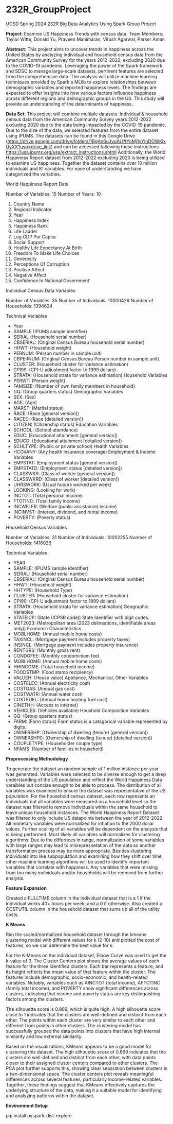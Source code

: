 # 232R_GroupProject
UCSD Spring 2024 232R Big Data Analytics Using Spark Group Project 

**Project**: Examine US Happiness Trends with census data. 
Team Members: Taylor Witte, Donald Yu, Praveen Manimaran, Vitush Agarwal, Parker Aman

**Abstract**: 
This project aims to uncover trends in happiness across the United States by analyzing individual and household census data from the American Community Survey for the years 2012-2022, excluding 2020 due to the COVID-19 pandemic. Leveraging the power of the Spark framework and SDSC to manage large-scale datasets, pertinent features are selected from the comprehensive data. The analysis will utilize machine learning techniques provided by Spark's MLlib to explore relationships between demographic variables and reported happiness levels. The findings are expected to offer insights into how various factors influence happiness across different regions and demographic groups in the US. This study will provide an understanding of the determinants of happiness.

**Data Set**: 
This project will combine multiple datasets. 
Individual & household census data from the American Community Survey years 2012-2022 excluding 2020 due to the data being impacted by the COVID-19 pandemic. Due to the size of the data, we selected features from the entire dataset using IPUMS. The datasets can be found in this Google Drive (https://drive.google.com/drive/folders/1BgAn6uJvuALPtYoMj1vYInDOWKlxUyXX?usp=drive_link) and can be accessed following these instructions https://usa.ipums.org/usa/extract_instructions.shtml
Additionally, the World Happiness Report dataset from 2012-2022 excluding 2020 is being utilized to examine US happiness. 
Together the dataset contains over 10 million individuals and 81 variables. For ease of understanding we have categorized the variables. 

World Happiness Report Data 

Number of Variables: 15
Number of Years: 10 

1. Country Name
2. Regional Indicator
3. Year
4. Happiness Index
5. Happiness Rank
6. Life Ladder
7. Log GDP Per Capita
8. Social Support
9. Healthy Life Expectancy At Birth
10. Freedom To Make Life Choices
11. Generosity
12. Perceptions Of Corruption
13. Positive Affect
14. Negative Affect
15. Confidence In National Government'

Individual Census Data Variables

Number of Variables: 35
Number of Individuals: 10000426
Number of Households: 1394624

Technical Variables
* Year
* SAMPLE (IPUMS sample identifier)
* SERIAL (Household serial number)
* CBSERIAL: (Original Census Bureau household serial number)
* HHWT: (Household weight)
* PERNUM: (Person number in sample unit) 
* CBPERNUM: (Original Census Bureau Person number in sample unit)
* CLUSTER: (Household cluster for variance estimation) 
* CPI99: (CPI-U adjustment factor to 1999 dollars)
* STRATA: (Household strata for variance estimation)
Household Variables
* PERWT: (Person weight)
* FAMSIZE: (Number of own family members in household)
* GQ: (Group quarters status)
Demographic Variables
* SEX: (Sex) 
* AGE: (Age) 
* MARST: (Marital status) 
* RACE: (Race [general version]) 
* RACED: (Race [detailed version]) 
* CITIZEN: (Citizenship status)
Education Variables
* SCHOOL: (School attendance) 
* EDUC: (Educational attainment [general version]) 
* EDUCD: (Educational attainment [detailed version])
* SCHLTYPE: (Public or private school) 
Health Variables
* HCOVANY: (Any health insurance coverage) 
Employment & Income Variables
* EMPSTAT: (Employment status [general version]) 
* EMPSTATD: (Employment status [detailed version])
* CLASSWKR: (Class of worker [general version]) 
* CLASSWKRD: (Class of worker [detailed version]) 
* UHRSWORK: (Usual huours worked per week) 
* LOOKING: (Looking for work) 
* INCTOT: (Total personal income)
* FTOTINC: (Total family income)
* INCWELFR: (Welfare (public assistance) income)
* INCINVST: (Interest, dividend, and rental income)
* POVERTY: (Poverty status) 

Household Census Variables 

Number of Variables: 31
Number of Individuals: 10002255
Number of Households: 1416026

Technical Variables
* YEAR
* SAMPLE: (IPUMS sample identifier)
* SERIAL: (Household serial number)
* CBSERIAL: (Original Census Bureau household serial number) 
* HHWT: (Household weight)
* HHTYPE: (Household Type) 
* CLUSTER: (Household cluster for variance estimation)
* CPI99: (CPI-U adjustment factor to 1999 dollars)
* STRATA: (Household strata for variance estimation)
Geographic Variables
* STATEICP: (State (ICPSR code)) State Identifier with digit codes.
* MET2023: (Metropolitan area (2023 delineations, identifiable areas only))
Economic Characteristics
* MOBLHOME: (Annual mobile home costs)
* TAXINCL: (Mortgage payment includes property taxes)
* INSINCL: (Mortgage payment includes property insurance)
* RENTGRS: (Monthly gross rent)
* CONDOFEE: (Monthly condominium fee)
* MOBLHOME: (Annual mobile home costs)
* HHINCOME: (Total household income)
* FOODSTMP: (Food stamp recipiency) 
* VALUEH: (House value)
Appliance, Mechanical, Other Variables
* COSTELEC: (Annual electricity cost)
* COSTGAS: (Annual gas cost)
* COSTWATR: (Annual water cost)
* COSTFUEL: (Annual home heating fuel cost) 
* CINETHH: (Access to internet) 
* VEHICLES: (Vehicles available)
Houshold Composition Variables
* GQ: (Group quarters status) 
* FARM: (Farm status) Farm status is a catagorical variable represented by digits. 
* OWNERSHP: (Ownership of dwelling (tenure) [general version]) 
* OWNERSHPD: (Ownership of dwelling (tenure) [detailed version]) 
* COUPLETYPE: (Householder couple type) 
* NFAMS: (Number of families in household)



**Preprocessing Methodology**

To generate the dataset an random sample of 1 million instance per year was generated. Variables were selected to be diverse enough to get a deep understanding of the US population and reflect the World Happiness Data varaibles but concise enough to be able to process. 
The distribution of all variables was examined to ensure the dataset was representative of the US population. 
For the household census dataset, each row repressnts an individuals but all variables were measured on a household level so the dataset was filtered to remove individuals within the same household to leave unique household instances. 
The World Happiness Report Dataset was filtered to only include US datapoints between the year of 2012-2022.
All monetary variables were normalized for inflation to the 2000 dollar values.
Further scaling of all variables will be dependent on the analysis that is being performed. Most likely all variables will normalizes for clustering algorithms. Due to the differnces in range, normalization of some variables with large ranges may lead to misrepresnetation of the data so another transformation process may be more appropriate. Besides clustering individuals into like subpopulation and examining how they shift over time, other machine learning algorithms will be used to identify important variables that correlate with happiness. 
Any variables that were missing from too many individuals and/or households will be removed from further analysis. 


**Feature Expansion**

Created a FULLTIME column in the individual dataset that is a 1 if the individual works 40+ hours per week, and a 0 if otherwise. Also created a COSTUTIL column in the household dataset that sums up all of the utility costs.

**K Means**

Ran the scaled/normalized household dataset through the kmeans clustering model with different values for k (2-10) and plotted the cost of features, so we can determine the best value for k.


For the K-Means on the individual dataset, Elbow Curve was used to get the k-value of 3. The Cluster Centers plot shows the average values of each feature for the three identified clusters. Each bar represents a feature, and its height reflects the mean value of that feature within the cluster. The features include demographic, socio-economic, and health-related variables. Notably, variables such as AINCTOT (total income), AFTOTINC (family total income), and POVERTY show significant differences across clusters, indicating that income and poverty status are key distinguishing factors among the clusters.

The silhouette score is 0.869, which is quite high. A high silhouette score close to 1 indicates that the clusters are well-defined and distinct from each other. The points within each cluster are very similar to each other and different from points in other clusters. The clustering model has successfully grouped the data points into clusters that have high internal similarity and low external similarity.

Based on the visualizations, KMeans appears to be a good model for clustering this dataset. The high silhouette score of 0.869 indicates that the clusters are well-defined and distinct from each other, with data points closer to their assigned cluster centers compared to other clusters. The PCA plot further supports this, showing clear separation between clusters in a two-dimensional space. The cluster centers plot reveals meaningful differences across several features, particularly income-related variables. Together, these findings suggest that KMeans effectively captures the underlying structure of the data, making it a suitable model for identifying and analyzing patterns within the dataset.


**Environment Setup**

pip install pyspark-dist-explore

